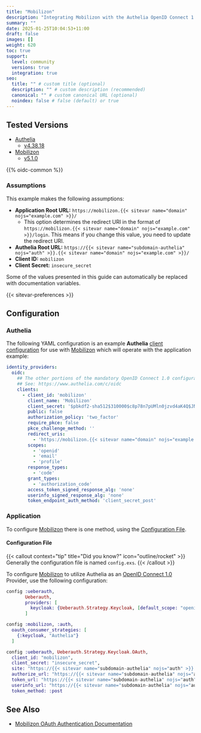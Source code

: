 ```yaml
---
title: "Mobilizon"
description: "Integrating Mobilizon with the Authelia OpenID Connect 1.0 Provider."
summary: ""
date: 2025-01-25T10:04:53+11:00
draft: false
images: []
weight: 620
toc: true
support:
  level: community
  versions: true
  integration: true
seo:
  title: "" # custom title (optional)
  description: "" # custom description (recommended)
  canonical: "" # custom canonical URL (optional)
  noindex: false # false (default) or true
---
```


## Tested Versions

- [Authelia]
  - [v4.38.18](https://github.com/authelia/authelia/releases/tag/v4.38.18)
- [Mobilizon]
  - [v5.1.0](https://framagit.org/framasoft/mobilizon/-/releases/5.1.0)

{{% oidc-common %}}

### Assumptions

This example makes the following assumptions:

- __Application Root URL:__ `https://mobilizon.{{< sitevar name="domain" nojs="example.com" >}}/`
  - This option determines the redirect URI in the format of
        `https://mobilizon.{{< sitevar name="domain" nojs="example.com" >}}/login`.
        This means if you change this value, you need to update the redirect URI.
- __Authelia Root URL:__ `https://{{< sitevar name="subdomain-authelia" nojs="auth" >}}.{{< sitevar name="domain" nojs="example.com" >}}/`
- __Client ID:__ `mobilizon`
- __Client Secret:__ `insecure_secret`

Some of the values presented in this guide can automatically be replaced with documentation variables.

{{< sitevar-preferences >}}

## Configuration

### Authelia

The following YAML configuration is an example __Authelia__ [client configuration] for use with [Mobilizon] which will operate with the application example:

```yaml {title="configuration.yml"}
identity_providers:
  oidc:
    ## The other portions of the mandatory OpenID Connect 1.0 configuration go here.
    ## See: https://www.authelia.com/c/oidc
    clients:
      - client_id: 'mobilizon'
        client_name: 'Mobilizon'
        client_secret: '$pbkdf2-sha512$310000$c8p78n7pUMln0jzvd4aK4Q$JNRBzwAo0ek5qKn50cFzzvE9RXV88h1wJn5KGiHrD0YKtZaR/nCb2CJPOsKaPK0hjf.9yHxzQGZziziccp6Yng'  # The digest of 'insecure_secret'.
        public: false
        authorization_policy: 'two_factor'
        require_pkce: false
        pkce_challenge_method: ''
        redirect_uris:
          - 'https://mobilizon.{{< sitevar name="domain" nojs="example.com" >}}/auth/keycloak/callback'
        scopes:
          - 'openid'
          - 'email'
          - 'profile'
        response_types:
          - 'code'
        grant_types:
          - 'authorization_code'
        access_token_signed_response_alg: 'none'
        userinfo_signed_response_alg: 'none'
        token_endpoint_auth_method: 'client_secret_post'
```

### Application

To configure [Mobilizon] there is one method, using the [Configuration File](#configuration-file).

#### Configuration File

{{< callout context="tip" title="Did you know?" icon="outline/rocket" >}}
Generally the configuration file is named `config.exs`.
{{< /callout >}}

To configure [Mobilizon] to utilize Authelia as an [OpenID Connect 1.0] Provider, use the following configuration:

```exs {title="config.exs"}
config :ueberauth,
       Ueberauth,
       providers: [
         keycloak: {Ueberauth.Strategy.Keycloak, [default_scope: "openid email profile"]}
       ]

config :mobilizon, :auth,
  oauth_consumer_strategies: [
    {:keycloak, "Authelia"}
  ]

config :ueberauth, Ueberauth.Strategy.Keycloak.OAuth,
  client_id: "mobilizon",
  client_secret: "insecure_secret",
  site: "https://{{< sitevar name="subdomain-authelia" nojs="auth" >}}.{{< sitevar name="domain" nojs="example.com" >}}",
  authorize_url: "https://{{< sitevar name="subdomain-authelia" nojs="auth" >}}.{{< sitevar name="domain" nojs="example.com" >}}/api/oidc/authorization",
  token_url: "https://{{< sitevar name="subdomain-authelia" nojs="auth" >}}.{{< sitevar name="domain" nojs="example.com" >}}/api/oidc/token",
  userinfo_url: "https://{{< sitevar name="subdomain-authelia" nojs="auth" >}}.{{< sitevar name="domain" nojs="example.com" >}}/api/oidc/userinfo",
  token_method: :post
```

## See Also

- [Mobilizon OAuth Authentication Documentation](https://docs.joinmobilizon.org/administration/configure/auth/#oauth)

[Authelia]: https://www.authelia.com
[Mobilizon]: https://joinmobilizon.org/en/
[OpenID Connect 1.0]: ../../openid-connect/introduction.md
[client configuration]: ../../../configuration/identity-providers/openid-connect/clients.md
